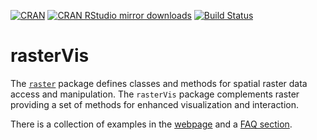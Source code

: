 [![CRAN](http://www.r-pkg.org/badges/version/rasterVis)](https://www.r-pkg.org/pkg/rasterVis)
[![CRAN RStudio mirror downloads](http://cranlogs.r-pkg.org/badges/rasterVis)](https://cran.r-project.org/package=rasterVis)
[![Build Status](https://github.com/oscarperpinan/rastervis/workflows/R-CMD-check/badge.svg)](https://github.com/oscarperpinan/rastervis/actions)

rasterVis
=========

The
[`raster`](https://cran.r-project.org/package=raster)
package defines classes and methods for spatial raster data access and
manipulation. The `rasterVis` package complements raster providing a
set of methods for enhanced visualization and interaction.

There is a collection of examples in the
[webpage](https://oscarperpinan.github.io/rastervis/) and a
[FAQ section](https://oscarperpinan.github.io/rastervis/FAQ.html).
